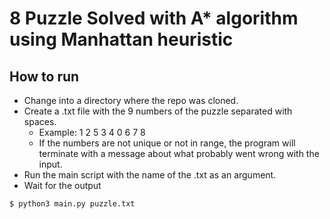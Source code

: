 # 8 Puzzle Solved with A* algorithm using Manhattan heuristic

## How to run

* Change into a directory where the repo was cloned.
* Create a .txt file with the 9 numbers of the puzzle separated with spaces.
  * Example: 1 2 5 3 4 0 6 7 8
  * If the numbers are not unique or not in range, the program will terminate with a message about what probably went wrong with the input.
* Run the main script with the name of the .txt as an argument.
* Wait for the output

```bash
$ python3 main.py puzzle.txt
```